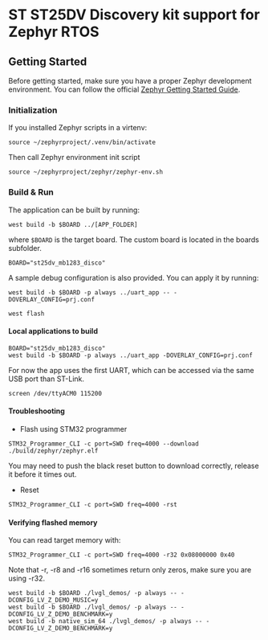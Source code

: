 # ST ST25DV Discovery kit support for Zephyr RTOS

## Getting Started

Before getting started, make sure you have a proper Zephyr development
environment. You can follow the official
[Zephyr Getting Started Guide](https://docs.zephyrproject.org/latest/getting_started/index.html).

### Initialization

If you installed Zephyr scripts in a virtenv:

```shell
source ~/zephyrproject/.venv/bin/activate
```

Then call Zephyr environment init script
```
source ~/zephyrproject/zephyr/zephyr-env.sh
```

### Build & Run

The application can be built by running:

```shell
west build -b $BOARD ../[APP_FOLDER]
```
where `$BOARD` is the target board.
The custom board is located in the boards subfolder.

```
BOARD="st25dv_mb1283_disco"
```

A sample debug configuration is also provided. You can apply it by running:

```shell
west build -b $BOARD -p always ../uart_app -- -DOVERLAY_CONFIG=prj.conf
```

```shell
west flash
```

#### Local applications to build
```shell
BOARD="st25dv_mb1283_disco"
west build -b $BOARD -p always ../uart_app -DOVERLAY_CONFIG=prj.conf
```

For now the app uses the first UART, which can be accessed via the same USB port than ST-Link.
```shell
screen /dev/ttyACM0 115200
```

#### Troubleshooting
* Flash using STM32 programmer

```
STM32_Programmer_CLI -c port=SWD freq=4000 --download ./build/zephyr/zephyr.elf
```

You may need to push the black reset button to download correctly, release it before it times out.

* Reset
```
STM32_Programmer_CLI -c port=SWD freq=4000 -rst
```

#### Verifying flashed memory
You can read target memory with:
```
STM32_Programmer_CLI -c port=SWD freq=4000 -r32 0x08000000 0x40
```
Note that -r, -r8 and -r16 sometimes return only zeros, make sure you are using -r32.

```
west build -b $BOARD ./lvgl_demos/ -p always -- -DCONFIG_LV_Z_DEMO_MUSIC=y
west build -b $BOARD ./lvgl_demos/ -p always -- -DCONFIG_LV_Z_DEMO_BENCHMARK=y
west build -b native_sim_64 ./lvgl_demos/ -p always -- -DCONFIG_LV_Z_DEMO_BENCHMARK=y

```
